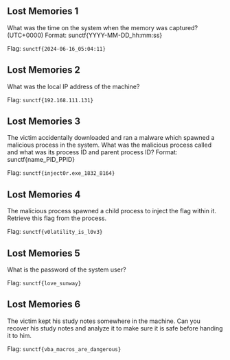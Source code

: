 ## Lost Memories 1
What was the time on the system when the memory was captured? (UTC+0000) Format: sunctf{YYYY-MM-DD_hh:mm:ss}

Flag: `sunctf{2024-06-16_05:04:11}`

## Lost Memories 2
What was the local IP address of the machine?

Flag: `sunctf{192.168.111.131}`

## Lost Memories 3
The victim accidentally downloaded and ran a malware which spawned a malicious process in the system. What was the malicious process called and what was its process ID and parent process ID? Format: sunctf{name_PID_PPID}

Flag: `sunctf{inject0r.exe_1832_8164}`

## Lost Memories 4
The malicious process spawned a child process to inject the flag within it. Retrieve this flag from the process.

Flag: `sunctf{v0latility_is_l0v3}`

## Lost Memories 5
What is the password of the system user?

Flag: `sunctf{love_sunway}`

## Lost Memories 6
The victim kept his study notes somewhere in the machine. Can you recover his study notes and analyze it to make sure it is safe before handing it to him.

Flag: `sunctf{vba_macros_are_dangerous}`
